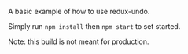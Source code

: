 A basic example of how to use redux-undo.

Simply run `npm install` then `npm start` to set started.

Note: this build is not meant for production.

